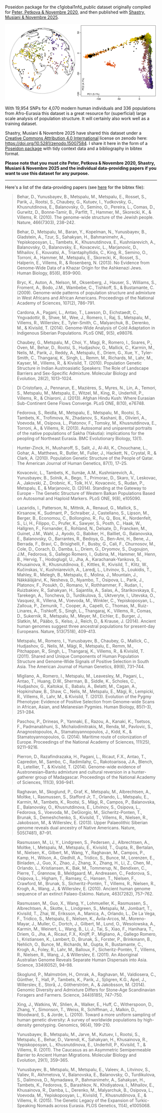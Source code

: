 Poseidon package for the c1global1nfd_public dataset originally compiled for [Peter, Petkova \& Novembre 2020](https://doi.org/10.1093/molbev/msz280), and then published with [Shastry, Musiani \& Novembre 2025](https://doi.org/10.1101/2025.02.10.637386).

![Figure: Map and PCA output](code/plot.png)

With 19,954 SNPs for 4,070 modern human individuals and 336 populations from Afro-Eurasia this dataset is a great resource for (superficial) large scale analysis of population structure. It will certainly also work well as a training dataset.

Shastry, Musiani \& Novembre 2025 have shared this dataset under a [Creative Commons Attribution 4.0 International](https://creativecommons.org/licenses/by/4.0/legalcode) license on zenodo here: <https://doi.org/10.5281/zenodo.15007584>. I share it here in the form of a [Poseidon package](https://www.poseidon-adna.org) with tidy context data and a bibliography in bibtex format.

**Please note that you must cite Peter, Petkova \& Novembre 2020, Shastry, Musiani \& Novembre 2025 and the individual data-providing papers if you want to use this dataset for any purpose.**

***

Here's a list of the  data-providing papers (see [here](c1global1nfd_public/c1global1nfd_public.bib) for the bibtex file):

> Behar, D., Yunusbayev, B., Metspalu, M., Metspalu, E., Rosset, S., Parik, J., Rootsi, S., Chaubey, G., Kutuev, I., Yudkovsky, G., Khusnutdinova, E., Balanovsky, O., Semino, O., Pereira, L., Comas, D., Gurwitz, D., Bonne-Tamir, B., Parfitt, T., Hammer, M., Skorecki, K., & Villems, R. (2010). The genome-wide structure of the Jewish people. Nature, 466(7303), 238–242.

> Behar, D., Metspalu, M., Baran, Y., Kopelman, N., Yunusbayev, B., Gladstein, A., Tzur, S., Sahakyan, H., Bahmanimehr, A., Yepiskoposyan, L., Tambets, K., Khusnutdinova, E., Kushniarevich, A., Balanovsky, O., Balanovsky, E., Kovacevic, L., Marjanovic, D., Mihailov, E., Kouvatsi, A., Triantaphyllidis, C., King, R., Semino, O., Torroni, A., Hammer, M., Metspalu, E., Skorecki, K., Rosset, S., Halperin, E., Villems, R., & Rosenberg, N. (2013). No Evidence from Genome-Wide Data of a Khazar Origin for the Ashkenazi Jews. Human Biology, 85(6), 859–900.

> Bryc, K., Auton, A., Nelson, M., Oksenberg, J., Hauser, S., Williams, S., Froment, A., Bodo, J.M., Wambebe, C., Tishkoff, S., & Bustamante, C. (2009). Genome-wide patterns of population structure and admixture in West Africans and African Americans. Proceedings of the National Academy of Sciences, 107(2), 786–791.

> Cardona, A., Pagani, L., Antao, T., Lawson, D., Eichstaedt, C., Yngvadottir, B., Shwe, M., Wee, J., Romero, I., Raj, S., Metspalu, M., Villems, R., Willerslev, E., Tyler-Smith, C., Malyarchuk, B., Derenko, M., & Kivisild, T. (2014). Genome-Wide Analysis of Cold Adaptation in Indigenous Siberian Populations. PLoS ONE, 9(5), e98076.

> Chaubey, G., Metspalu, M., Choi, Y., Magi, R., Romero, I., Soares, P., Oven, M., Behar, D., Rootsi, S., Hudjashov, G., Mallick, C., Karmin, M., Nelis, M., Parik, J., Reddy, A., Metspalu, E., Driem, G., Xue, Y., Tyler-Smith, C., Thangaraj, K., Singh, L., Remm, M., Richards, M., Lahr, M., Kayser, M., Villems, R., & Kivisild, T. (2010). Population Genetic Structure in Indian Austroasiatic Speakers: The Role of Landscape Barriers and Sex-Specific Admixture. Molecular Biology and Evolution, 28(2), 1013–1024.

> Di Cristofaro, J., Pennarun, E., Mazières, S., Myres, N., Lin, A., Temori, S., Metspalu, M., Metspalu, E., Witzel, M., King, R., Underhill, P., Villems, R., & Chiaroni, J. (2013). Afghan Hindu Kush: Where Eurasian Sub-Continent Gene Flows Converge. PLoS ONE, 8(10), e76748.

> Fedorova, S., Reidla, M., Metspalu, E., Metspalu, M., Rootsi, S., Tambets, K., Trofimova, N., Zhadanov, S., Kashani, B., Olivieri, A., Voevoda, M., Osipova, L., Platonov, F., Tomsky, M., Khusnutdinova, E., Torroni, A., & Villems, R. (2013). Autosomal and uniparental portraits of the native populations of Sakha (Yakutia): implications for the peopling of Northeast Eurasia. BMC Evolutionary Biology, 13(1).

> Hunter-Zinck, H., Musharoff, S., Salit, J., Al-Ali, K., Chouchane, L., Gohar, A., Matthews, R., Butler, M., Fuller, J., Hackett, N., Crystal, R., & Clark, A. (2010). Population Genetic Structure of the People of Qatar. The American Journal of Human Genetics, 87(1), 17–25.

> Kovacevic, L., Tambets, K., Ilumäe, A.M., Kushniarevich, A., Yunusbayev, B., Solnik, A., Bego, T., Primorac, D., Skaro, V., Leskovac, A., Jakovski, Z., Drobnic, K., Tolk, H.V., Kovacevic, S., Rudan, P., Metspalu, E., & Marjanovic, D. (2014). Standing at the Gateway to Europe - The Genetic Structure of Western Balkan Populations Based on Autosomal and Haploid Markers. PLoS ONE, 9(8), e105090.

> Lazaridis, I., Patterson, N., Mittnik, A., Renaud, G., Mallick, S., Kirsanow, K., Sudmant, P., Schraiber, J., Castellano, S., Lipson, M., Berger, B., Economou, C., Bollongino, R., Fu, Q., Bos, K., Nordenfelt, S., Li, H., Filippo, C., Prufer, K., Sawyer, S., Posth, C., Haak, W., Hallgren, F., Fornander, E., Rohland, N., Delsate, D., Francken, M., Guinet, J.M., Wahl, J., Ayodo, G., Babiker, H., Bailliet, G., Balanovska, E., Balanovsky, O., Barrantes, R., Bedoya, G., Ben-Ami, H., Bene, J., Berrada, F., Bravi, C., Brisighelli, F., Busby, G., Cali, F., Churnosov, M., Cole, D., Corach, D., Damba, L., Driem, G., Dryomov, S., Dugoujon, J.M., Fedorova, S., Gallego Romero, I., Gubina, M., Hammer, M., Henn, B., Hervig, T., Hodoglugil, U., Jha, A., Karachanak-Yankova, S., Khusainova, R., Khusnutdinova, E., Kittles, R., Kivisild, T., Klitz, W., Kučinskas, V., Kushniarevich, A., Laredj, L., Litvinov, S., Loukidis, T., Mahley, R., Melegh, B., Metspalu, E., Molina, J., Mountain, J., Näkkäläjärvi, K., Nesheva, D., Nyambo, T., Osipova, L., Parik, J., Platonov, F., Posukh, O., Romano, V., Rothhammer, F., Rudan, I., Ruizbakiev, R., Sahakyan, H., Sajantila, A., Salas, A., Starikovskaya, E., Tarekegn, A., Toncheva, D., Turdikulova, S., Uktveryte, I., Utevska, O., Vasquez, R., Villena, M., Voevoda, M., Winkler, C., Yepiskoposyan, L., Zalloua, P., Zemunik, T., Cooper, A., Capelli, C., Thomas, M., Ruiz-Linares, A., Tishkoff, S., Singh, L., Thangaraj, K., Villems, R., Comas, D., Sukernik, R., Metspalu, M., Meyer, M., Eichler, E., Burger, J., Slatkin, M., Pääbo, S., Kelso, J., Reich, D., & Krause, J. (2014). Ancient human genomes suggest three ancestral populations for present-day Europeans. Nature, 513(7518), 409–413.

> Metspalu, M., Romero, I., Yunusbayev, B., Chaubey, G., Mallick, C., Hudjashov, G., Nelis, M., Mägi, R., Metspalu, E., Remm, M., Pitchappan, R., Singh, L., Thangaraj, K., Villems, R., & Kivisild, T. (2011). Shared and Unique Components of Human Population Structure and Genome-Wide Signals of Positive Selection in South Asia. The American Journal of Human Genetics, 89(6), 731–744.

> Migliano, A., Romero, I., Metspalu, M., Leavesley, M., Pagani, L., Antao, T., Huang, D.W., Sherman, B., Siddle, K., Scholes, C., Hudjashov, G., Kaitokai, E., Babalu, A., Belatti, M., Cagan, A., Hopkinshaw, B., Shaw, C., Nelis, M., Metspalu, E., Mägi, R., Lempicki, R., Villems, R., Lahr, M., & Kivisild, T. (2013). Evolution of the Pygmy Phenotype: Evidence of Positive Selection from Genome-wide Scans in African, Asian, and Melanesian Pygmies. Human Biology, 85(1–3), 251–284.

> Paschou, P., Drineas, P., Yannaki, E., Razou, A., Kanaki, K., Tsetsos, F., Padmanabhuni, S., Michalodimitrakis, M., Renda, M., Pavlovic, S., Anagnostopoulos, A., Stamatoyannopoulos, J., Kidd, K., & Stamatoyannopoulos, G. (2014). Maritime route of colonization of Europe. Proceedings of the National Academy of Sciences, 111(25), 9211–9216.

> Pierron, D., Razafindrazaka, H., Pagani, L., Ricaut, F.X., Antao, T., Capredon, M., Sambo, C., Radimilahy, C., Rakotoarisoa, J.A., Blench, R., Letellier, T., & Kivisild, T. (2014). Genome-wide evidence of Austronesian–Bantu admixture and cultural reversion in a hunter-gatherer group of Madagascar. Proceedings of the National Academy of Sciences, 111(3), 936–941.

> Raghavan, M., Skoglund, P., Graf, K., Metspalu, M., Albrechtsen, A., Moltke, I., Rasmussen, S., Stafford Jr, T., Orlando, L., Metspalu, E., Karmin, M., Tambets, K., Rootsi, S., Mägi, R., Campos, P., Balanovska, E., Balanovsky, O., Khusnutdinova, E., Litvinov, S., Osipova, L., Fedorova, S., Voevoda, M., DeGiorgio, M., Sicheritz-Ponten, T., Brunak, S., Demeshchenko, S., Kivisild, T., Villems, R., Nielsen, R., Jakobsson, M., & Willerslev, E. (2013). Upper Palaeolithic Siberian genome reveals dual ancestry of Native Americans. Nature, 505(7481), 87–91.

> Rasmussen, M., Li, Y., Lindgreen, S., Pedersen, J., Albrechtsen, A., Moltke, I., Metspalu, M., Metspalu, E., Kivisild, T., Gupta, R., Bertalan, M., Nielsen, K., Gilbert, M., Wang, Y., Raghavan, M., Campos, P., Kamp, H., Wilson, A., Gledhill, A., Tridico, S., Bunce, M., Lorenzen, E., Binladen, J., Guo, X., Zhao, J., Zhang, X., Zhang, H., Li, Z., Chen, M., Orlando, L., Kristiansen, K., Bak, M., Tommerup, N., Bendixen, C., Pierre, T., Grønnow, B., Meldgaard, M., Andreasen, C., Fedorova, S., Osipova, L., Higham, T., Ramsey, C., Hansen, T., Nielsen, F., Crawford, M., Brunak, S., Sicheritz-Pontén, T., Villems, R., Nielsen, R., Krogh, A., Wang, J., & Willerslev, E. (2010). Ancient human genome sequence of an extinct Palaeo-Eskimo. Nature, 463(7282), 757–762.

> Rasmussen, M., Guo, X., Wang, Y., Lohmueller, K., Rasmussen, S., Albrechtsen, A., Skotte, L., Lindgreen, S., Metspalu, M., Jombart, T., Kivisild, T., Zhai, W., Eriksson, A., Manica, A., Orlando, L., De La Vega, F., Tridico, S., Metspalu, E., Nielsen, K., Ávila-Arcos, M., Moreno-Mayar, J., Muller, C., Dortch, J., Gilbert, M., Lund, O., Wesolowska, A., Karmin, M., Weinert, L., Wang, B., Li, J., Tai, S., Xiao, F., Hanihara, T., Driem, G., Jha, A., Ricaut, F.X., Knijff, P., Migliano, A., Gallego Romero, I., Kristiansen, K., Lambert, D., Brunak, S., Forster, P., Brinkmann, B., Nehlich, O., Bunce, M., Richards, M., Gupta, R., Bustamante, C., Krogh, A., Foley, R., Lahr, M., Balloux, F., Sicheritz-Pontén, T., Villems, R., Nielsen, R., Wang, J., & Willerslev, E. (2011). An Aboriginal Australian Genome Reveals Separate Human Dispersals into Asia. Science, 334(6052), 94–98.

> Skoglund, P., Malmström, H., Omrak, A., Raghavan, M., Valdiosera, C., Günther, T., Hall, P., Tambets, K., Parik, J., Sjögren, K.G., Apel, J., Willerslev, E., Storå, J., Götherström, A., & Jakobsson, M. (2014). Genomic Diversity and Admixture Differs for Stone-Age Scandinavian Foragers and Farmers. Science, 344(6185), 747–750.

> Xing, J., Watkins, W., Shlien, A., Walker, E., Huff, C., Witherspoon, D., Zhang, Y., Simonson, T., Weiss, R., Schiffman, J., Malkin, D., Woodward, S., & Jorde, L. (2010). Toward a more uniform sampling of human genetic diversity: A survey of worldwide populations by high-density genotyping. Genomics, 96(4), 199–210.

> Yunusbayev, B., Metspalu, M., Jarve, M., Kutuev, I., Rootsi, S., Metspalu, E., Behar, D., Varendi, K., Sahakyan, H., Khusainova, R., Yepiskoposyan, L., Khusnutdinova, E., Underhill, P., Kivisild, T., & Villems, R. (2011). The Caucasus as an Asymmetric Semipermeable Barrier to Ancient Human Migrations. Molecular Biology and Evolution, 29(1), 359–365.

> Yunusbayev, B., Metspalu, M., Metspalu, E., Valeev, A., Litvinov, S., Valiev, R., Akhmetova, V., Balanovska, E., Balanovsky, O., Turdikulova, S., Dalimova, D., Nymadawa, P., Bahmanimehr, A., Sahakyan, H., Tambets, K., Fedorova, S., Barashkov, N., Khidiyatova, I., Mihailov, E., Khusainova, R., Damba, L., Derenko, M., Malyarchuk, B., Osipova, L., Voevoda, M., Yepiskoposyan, L., Kivisild, T., Khusnutdinova, E., & Villems, R. (2015). The Genetic Legacy of the Expansion of Turkic-Speaking Nomads across Eurasia. PLOS Genetics, 11(4), e1005068.

